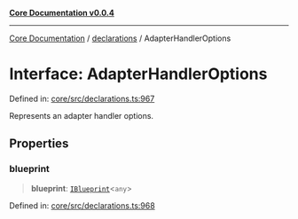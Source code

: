 [**Core Documentation v0.0.4**](../../README.md)

***

[Core Documentation](../../modules.md) / [declarations](../README.md) / AdapterHandlerOptions

# Interface: AdapterHandlerOptions

Defined in: [core/src/declarations.ts:967](https://github.com/stonemjs/core/blob/2adc2da4c7e3b5a9f593c198ba7e8ad639651777/src/declarations.ts#L967)

Represents an adapter handler options.

## Properties

### blueprint

> **blueprint**: [`IBlueprint`](../type-aliases/IBlueprint.md)\<`any`\>

Defined in: [core/src/declarations.ts:968](https://github.com/stonemjs/core/blob/2adc2da4c7e3b5a9f593c198ba7e8ad639651777/src/declarations.ts#L968)
